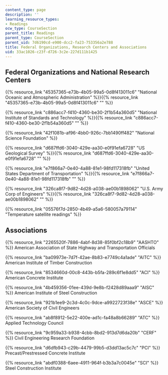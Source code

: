 ```yaml
---
content_type: page
description: ''
learning_resource_types:
- Readings
ocw_type: CourseSection
parent_title: Readings
parent_type: CourseSection
parent_uid: 7d6190cd-e900-dcc2-fa23-753356a2e788
title: Federal Organizations, Research Centers and Associations
uid: 33ac1026-c23f-d726-3c2e-227d111b1425
---
```


Federal Organizations and National Research Centers
---------------------------------------------------

{{% resource_link "45357365-e73b-4b05-99a5-0d8f413011c6" "National Oceanic and Atmospheric Administration" %}}{{% resource_link "45357365-e73b-4b05-99a5-0d8f413011c6" "" %}}

{{% resource_link "c886acc7-f410-4360-be30-2f1b54a360d5" "National Institute of Standards and Technology" %}}{{% resource_link "c886acc7-f410-4360-be30-2f1b54a360d5" "" %}}

{{% resource_link "42f1081b-af96-4bb0-926c-7bb1490ff482" "National Science Foundation" %}}

{{% resource_link "d687ffd6-3040-429e-aa30-e0f91efa6728" "US Geological Survey" %}}{{% resource_link "d687ffd6-3040-429e-aa30-e0f91efa6728" "" %}}

{{% resource_link "e7f866a7-0e40-4a88-81e1-98fd117318fb" "United States Department of Transportation" %}}{{% resource_link "e7f866a7-0e40-4a88-81e1-98fd117318fb" "" %}}

{{% resource_link "326ca8f7-9d82-4d28-a038-ae00b1898062" "U.S. Army Corp of Engineers" %}}{{% resource_link "326ca8f7-9d82-4d28-a038-ae00b1898062" "" %}}

{{% resource_link "05576f7d-2850-4b49-a5a6-580057a79114" "Temperature satellite readings" %}}

Associations
------------

{{% resource_link "2265520f-7886-4abf-8d38-85f0bf2c18b9" "AASHTO" %}} American Association of State Highway and Transportation Officials

{{% resource_link "ba09973e-7d7f-42ae-8b83-e7749c4a1ade" "AITC" %}} American Institute of Timber Construction

{{% resource_link "8534660d-00c8-443b-b5fa-289c6f1e8dd5" "ACI" %}} American Concrete Institute

{{% resource_link "4b459356-01ee-439d-9e8b-f2428d89aaa9" "AISC" %}} American Institute of Steel Construction

{{% resource_link "921b1ee9-2c3d-4c0c-9dce-a9922723f38e" "ASCE" %}} American Society of Civil Engineers

{{% resource_link "ab8f8912-5e22-400e-ad1c-fa48a8b66289" "ATC" %}} Applied Technology Council

{{% resource_link "9c959a33-b938-4cbb-8bd2-913d7d6da20b" "CERF" %}} Civil Engineering Research Foundation

{{% resource_link "d6dfb943-c29b-4479-99b5-d3dd13ac5c7c" "PCI" %}} Precast/Prestressed Concrete Institute

{{% resource_link "abdf0388-6aee-4911-964f-b3b3a7c0045e" "SCI" %}} Steel Construction Institute